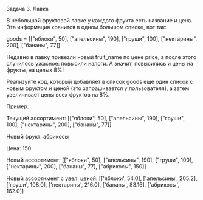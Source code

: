 Задача 3. Лавка

В небольшой фруктовой лавке у каждого фрукта есть название и цена. Эта информация хранится в одном большом списке, вот так:

 

goods = [["яблоки", 50], ["апельсины", 190], ["груши", 100], ["нектарины", 200], ["бананы", 77]]


Недавно в лавку привезли новый fruit_name по цене price, а после этого случилось ужасное: повысили налоги. А значит, повысились и цены на фрукты, на целых 8%!

Реализуйте код, который добавляет в список goods ещё один список с новым фруктом и ценой (это запрашивается у пользователя), а затем увеличивает цены всех фруктов на 8%.


Пример:

Текущий ассортимент: [["яблоки", 50], ["апельсины", 190], ["груши", 100], ["нектарины", 200], ["бананы", 77]]


Новый фрукт: абрикосы

Цена: 150


Новый ассортимент: [["яблоки", 50], ["апельсины", 190], ["груши", 100], ["нектарины", 200], ["бананы", 77], ["абрикосы", 150]]


Новый ассортимент с увел. ценой: [['яблоки', 54.0], ['апельсины', 205.2], ['груши', 108.0], ['нектарины', 216.0], ['бананы', 83.16], ['абрикосы', 162.0]]
